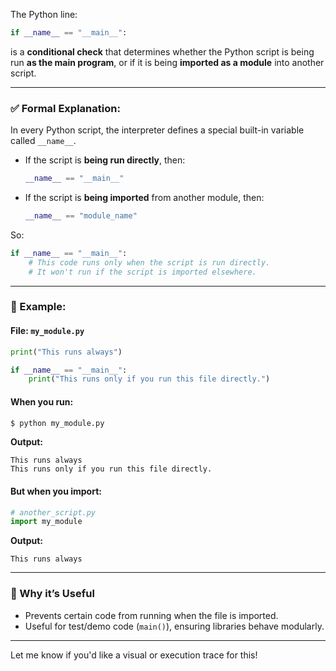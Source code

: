 The Python line:

```python
if __name__ == "__main__":
```

is a **conditional check** that determines whether the Python script is being run **as the main program**, or if it is being **imported as a module** into another script.

---

### ✅ Formal Explanation:

In every Python script, the interpreter defines a special built-in variable called `__name__`.

* If the script is **being run directly**, then:

  ```python
  __name__ == "__main__"
  ```

* If the script is **being imported** from another module, then:

  ```python
  __name__ == "module_name"
  ```

So:

```python
if __name__ == "__main__":
    # This code runs only when the script is run directly.
    # It won't run if the script is imported elsewhere.
```

---

### 📌 Example:

#### File: `my_module.py`

```python
print("This runs always")

if __name__ == "__main__":
    print("This runs only if you run this file directly.")
```

#### When you run:

```bash
$ python my_module.py
```

**Output:**

```
This runs always
This runs only if you run this file directly.
```

#### But when you import:

```python
# another_script.py
import my_module
```

**Output:**

```
This runs always
```

---

### 🧠 Why it’s Useful

* Prevents certain code from running when the file is imported.
* Useful for test/demo code (`main()`), ensuring libraries behave modularly.

---

Let me know if you'd like a visual or execution trace for this!
